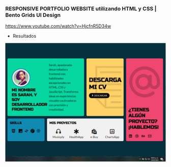 ### RESPONSIVE PORTFOLIO WEBSITE utilizando HTML y CSS | Bento Grids UI Design

https://www.youtube.com/watch?v=HjcfnR5D34w

- Resultados

![Pantallas grandes](./img/resultado.png)
